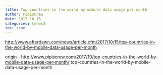 ```yaml
---
title: Top countries in the world by mobile data usage per month
author: PipisCrew
date: 2017-10-16
categories: [news]
toc: true
---
```


http://www.afterdawn.com/news/article.cfm/2017/10/15/top-countries-in-the-world-by-mobile-data-usage-per-month

origin - http://www.pipiscrew.com/2017/10/top-countries-in-the-world-by-mobile-data-usage-per-month/ top-countries-in-the-world-by-mobile-data-usage-per-month